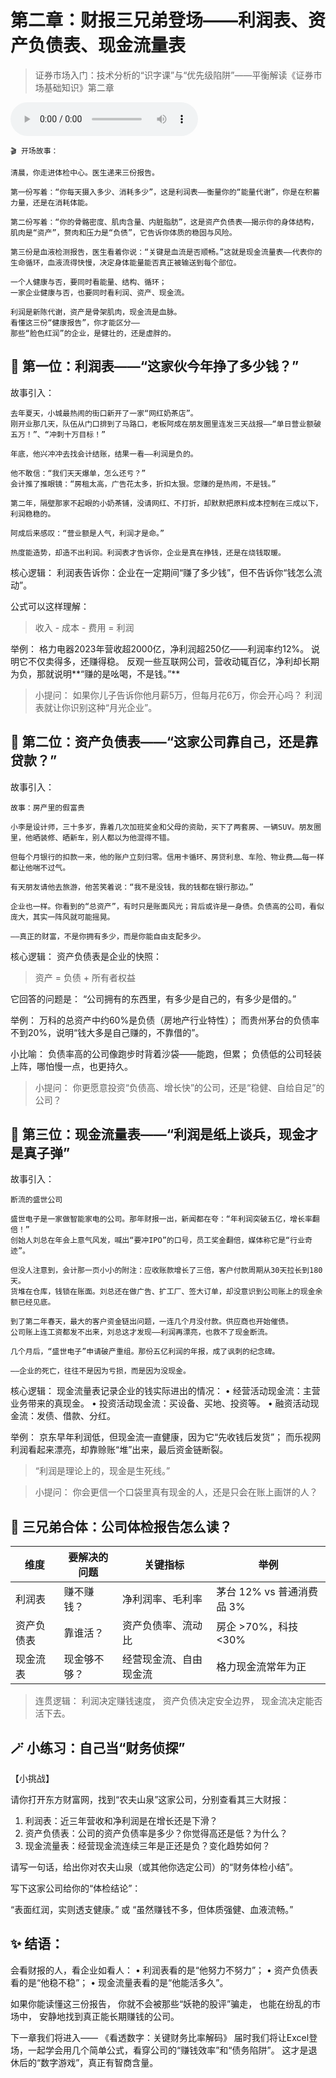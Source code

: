 # 第二章：财报三兄弟登场——利润表、资产负债表、现金流量表

> 证券市场入门：技术分析的“识字课”与“优先级陷阱”——平衡解读《证券市场基础知识》第二章
<audio controls>
  <source src="./证券市场入门：技术分析的“识字课”与“优先级陷阱”——平衡解读《证券市场基础知识》第二章.mp3" type="audio/mp3">
  📻 <a href="./证券市场入门：技术分析的“识字课”与“优先级陷阱”——平衡解读《证券市场基础知识》第二章.mp3" download>下载音频文件收听</a> [证券市场入门：技术分析的“识字课”与“优先级陷阱”——平衡解读《证券市场基础知识》第二章.m4a]
</audio>


```
🎬 开场故事：

清晨，你走进体检中心。医生递来三份报告。

第一份写着：“你每天摄入多少、消耗多少”，这是利润表——衡量你的“能量代谢”，你是在积蓄力量，还是在消耗体能。

第二份写着：“你的骨骼密度、肌肉含量、内脏脂肪”，这是资产负债表——揭示你的身体结构，肌肉是“资产”，赘肉和压力是“负债”，它告诉你体质的稳固与风险。

第三份是血液检测报告，医生看着你说：“关键是血流是否顺畅。”这就是现金流量表——代表你的生命循环，血液流得快慢，决定身体能量能否真正被输送到每个部位。

一个人健康与否，要同时看能量、结构、循环；
一家企业健康与否，也要同时看利润、资产、现金流。

利润是新陈代谢，资产是骨架肌肉，现金流是血脉。
看懂这三份“健康报告”，你才能区分——
那些“脸色红润”的企业，是健壮的，还是虚胖的。
```

## 📄 第一位：利润表——“这家伙今年挣了多少钱？”

故事引入：
```
去年夏天，小城最热闹的街口新开了一家“网红奶茶店”。
刚开业那几天，队伍从门口排到了马路口，老板阿成在朋友圈里连发三天战报——“单日营业额破五万！”、“冲刺十万目标！”

年底，他兴冲冲去找会计结账，结果一看——利润是负的。

他不敢信：“我们天天爆单，怎么还亏？”
会计推了推眼镜：“房租太高，广告花太多，折扣太狠。您赚的是热闹，不是钱。”

第二年，隔壁那家不起眼的小奶茶铺，没请网红、不打折，却默默把原料成本控制在三成以下，利润稳稳的。

阿成后来感叹：“营业额是人气，利润才是命。”

热度能造势，却造不出利润。利润表才告诉你，企业是真在挣钱，还是在烧钱取暖。
```

核心逻辑：
利润表告诉你：企业在一定期间“赚了多少钱”，但不告诉你“钱怎么流动”。

公式可以这样理解：

>收入 - 成本 - 费用 = 利润

举例：
格力电器2023年营收超2000亿，净利润超250亿——利润率约12%。
说明它不仅卖得多，还赚得稳。
反观一些互联网公司，营收动辄百亿，净利却长期为负，那就说明**“赚的是吆喝，不是钱。”**

>小提问：
如果你儿子告诉你他月薪5万，但每月花6万，你会开心吗？
利润表就让你识别这种“月光企业”。



## 🧾 第二位：资产负债表——“这家公司靠自己，还是靠贷款？”

故事引入：
```
故事：房产里的假富贵

小李是设计师，三十多岁，靠着几次加班奖金和父母的资助，买下了两套房、一辆SUV。朋友圈里，他晒装修、晒新车，别人都以为他混得不错。  

但每个月银行的扣款一来，他的账户立刻归零。信用卡循环、房贷利息、车险、物业费……每一样都让他喘不过气。  

有天朋友请他去旅游，他苦笑着说：“我不是没钱，我的钱都在银行那边。”  

企业也一样。你看到的“总资产”，有时只是账面风光；背后或许是一身债。负债高的公司，看似庞大，其实一阵风就可能摇晃。  

——真正的财富，不是你拥有多少，而是你能自由支配多少。
```
核心逻辑：
资产负债表是企业的快照：

>资产 = 负债 + 所有者权益

它回答的问题是：
“公司拥有的东西里，有多少是自己的，有多少是借的。”

举例：
万科的总资产中约60%是负债（房地产行业特性）；
而贵州茅台的负债率不到20%，说明“钱大多是自己赚的，不靠借的”。

小比喻：
负债率高的公司像跑步时背着沙袋——能跑，但累；
负债低的公司轻装上阵，哪怕慢一点，也更持久。

>小提问：
你更愿意投资“负债高、增长快”的公司，还是“稳健、自给自足”的公司？



## 💸 第三位：现金流量表——“利润是纸上谈兵，现金才是真子弹”

故事引入：
```
断流的盛世公司

盛世电子是一家做智能家电的公司。那年财报一出，新闻都在夸：“年利润突破五亿，增长率翻倍！”  
创始人刘总在年会上意气风发，喊出“要冲IPO”的口号，员工奖金翻倍，媒体称它是“行业奇迹”。

但没人注意到，会计那一页小小的附注：应收账款增长了三倍，客户付款周期从30天拉长到180天。  
货堆在仓库，钱锁在账面。刘总还在做广告、扩工厂、签大订单，却没意识到公司账上的现金余额已经见底。

到了第二年春天，最大的客户资金链出问题，一连几个月没付款。供应商也开始催债。  
公司账上连工资都发不出来，刘总这才发现——利润再漂亮，也救不了现金断流。  

几个月后，“盛世电子”申请破产重组。那份五亿利润的年报，成了讽刺的纪念碑。

——企业的死亡，往往不是因为亏损，而是因为没现金。
```
核心逻辑：
现金流量表记录企业的钱实际进出的情况：
	•	经营活动现金流：主营业务带来的真现金。
	•	投资活动现金流：买设备、买地、投资等。
	•	融资活动现金流：发债、借款、分红。

举例：
京东早年利润低，但现金流一直健康，因为它“先收钱后发货”；
而乐视网利润看起来漂亮，却靠赊账“堆”出来，最后资金链断裂。

>“利润是理论上的，现金是生死线。”

>小提问：
你会更信一个口袋里真有现金的人，还是只会在账上画饼的人？



## 🧠 三兄弟合体：公司体检报告怎么读？

| 维度       | 要解决的问题   | 关键指标                    | 举例                                 |
| ---------- | -------------- | --------------------------- | ------------------------------------ |
| 利润表     | 赚不赚钱？     | 净利润率、毛利率            | 茅台 12% vs 普通消费品 3%            |
| 资产负债表 | 靠谁活？       | 资产负债率、流动比          | 房企 >70%，科技 <30%                |
| 现金流表   | 现金够不够？   | 经营现金流、自由现金流      | 格力现金流常年为正                   |

>连贯逻辑：
利润决定赚钱速度，
资产负债决定安全边界，
现金流决定能否活下去。



## 🪄 小练习：自己当“财务侦探”

【小挑战】

请你打开东方财富网，找到“农夫山泉”这家公司，分别查看其三大财报：

1. 利润表：近三年营收和净利润是在增长还是下滑？
2. 资产负债表：公司的资产负债率是多少？你觉得高还是低？为什么？
3. 现金流量表：经营现金流连续三年是正还是负？变化趋势如何？

请写一句话，给出你对农夫山泉（或其他你选定公司）的“财务体检小结”。

写下这家公司给你的“体检结论”：

“表面红润，实则透支健康。”
或
“虽然赚钱不多，但体质强健、血液流畅。”



## ✨ 结语：

会看财报的人，看企业如看人：
	•	利润表看的是“他努力不努力”；
	•	资产负债表看的是“他稳不稳”；
	•	现金流量表看的是“他能活多久”。

如果你能读懂这三份报告，
你就不会被那些“妖艳的股评”骗走，
也能在纷乱的市场中，
安静地找到真正能长期赚钱的公司。



下一章我们将进入——
《看透数字：关键财务比率解码》
届时我们将让Excel登场，一起学会用几个简单公式，看穿公司的“赚钱效率”和“债务陷阱”。
这才是退休后的“数字游戏”，真正有智商含量。
